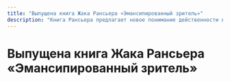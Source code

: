 ```yaml
---
title: "Выпущена книга Жака Рансьера «Эмансипированный зритель»"
description: "Книга Рансьера предлагает новое понимание действенности визуального искусства, переопределяя роль зрителя и оспаривая традиционные представления об активной и пассивной сторонах театрального события."
---
```


# Выпущена книга Жака Рансьера «Эмансипированный зритель»
